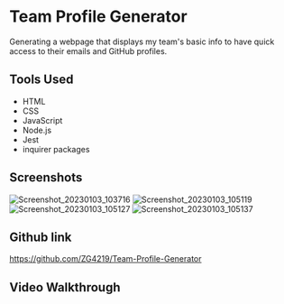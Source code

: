 # Team Profile Generator
 Generating a webpage that displays my team's basic info to have quick access to their emails and GitHub profiles.

## Tools Used 

- HTML
- CSS
- JavaScript
- Node.js
- Jest
- inquirer packages

## Screenshots
![Screenshot_20230103_103716](https://user-images.githubusercontent.com/112784768/210422207-64907615-b9e2-4fb6-abb4-1f21564a38c3.png)
![Screenshot_20230103_105119](https://user-images.githubusercontent.com/112784768/210422358-351a02bd-f278-4e14-8bf0-2b395fbec4e9.png)
![Screenshot_20230103_105127](https://user-images.githubusercontent.com/112784768/210422377-5dd6573a-4186-4728-a308-ddc4596a9650.png)
![Screenshot_20230103_105137](https://user-images.githubusercontent.com/112784768/210422395-7474fcdb-1d9a-4ed7-a801-1667faefb1da.png)

## Github link
https://github.com/ZG4219/Team-Profile-Generator

## Video Walkthrough
